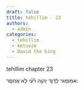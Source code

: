 ```yaml
---
draft: false
title: tehillim - 23
authors:
  - admin
categories:
  - tehillim
  - ketuvim
  - David the king
---
```


tehillim chapter 23

אמִזְמ֥וֹר לְדָוִ֑ד יְהֹוָ֥ה רֹ֜עִ֗י לֹ֣א אֶחְסָֽר: